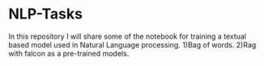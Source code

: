 # NLP-Tasks
In this repository I will share some of the notebook for training a textual based model used in Natural Language processing.
1)Bag of words.
2)Rag with falcon as a pre-trained models.
